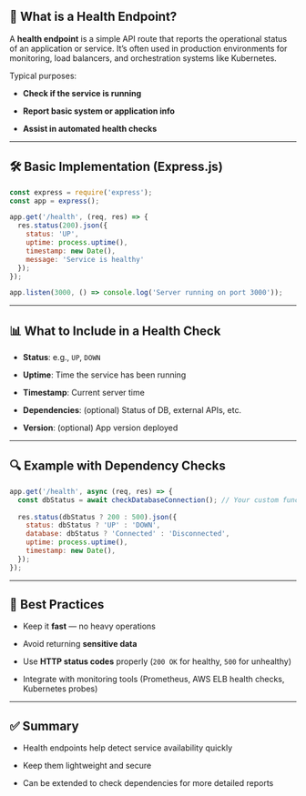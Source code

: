 ## 📘 What is a Health Endpoint?

A **health endpoint** is a simple API route that reports the operational status of an application or service. It’s often used in production environments for monitoring, load balancers, and orchestration systems like Kubernetes.

Typical purposes:

- **Check if the service is running**
    
- **Report basic system or application info**
    
- **Assist in automated health checks**
    

---

## 🛠️ Basic Implementation (Express.js)

```js
const express = require('express');
const app = express();

app.get('/health', (req, res) => {
  res.status(200).json({
    status: 'UP',
    uptime: process.uptime(),
    timestamp: new Date(),
    message: 'Service is healthy'
  });
});

app.listen(3000, () => console.log('Server running on port 3000'));
```

---

## 📊 What to Include in a Health Check

- **Status**: e.g., `UP`, `DOWN`
    
- **Uptime**: Time the service has been running
    
- **Timestamp**: Current server time
    
- **Dependencies**: (optional) Status of DB, external APIs, etc.
    
- **Version**: (optional) App version deployed
    

---

## 🔍 Example with Dependency Checks

```js
app.get('/health', async (req, res) => {
  const dbStatus = await checkDatabaseConnection(); // Your custom function
  
  res.status(dbStatus ? 200 : 500).json({
    status: dbStatus ? 'UP' : 'DOWN',
    database: dbStatus ? 'Connected' : 'Disconnected',
    uptime: process.uptime(),
    timestamp: new Date(),
  });
});
```

---

## 📌 Best Practices

- Keep it **fast** — no heavy operations
    
- Avoid returning **sensitive data**
    
- Use **HTTP status codes** properly (`200 OK` for healthy, `500` for unhealthy)
    
- Integrate with monitoring tools (Prometheus, AWS ELB health checks, Kubernetes probes)
    

---

## ✅ Summary

- Health endpoints help detect service availability quickly
    
- Keep them lightweight and secure
    
- Can be extended to check dependencies for more detailed reports
